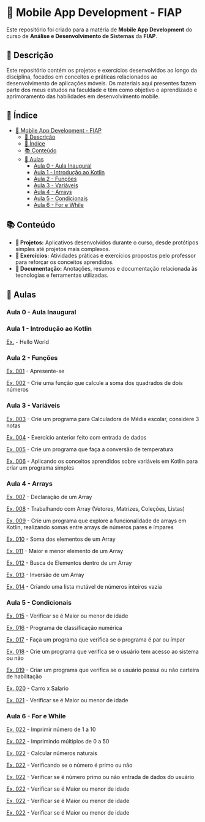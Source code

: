 

# 📱 Mobile App Development - FIAP

Este repositório foi criado para a matéria de **Mobile App Development** do curso de **Análise e Desenvolvimento de Sistemas** da **FIAP**.

## 📝 Descrição

Este repositório contém os projetos e exercícios desenvolvidos ao longo da disciplina, focados em conceitos e práticas relacionados ao desenvolvimento de aplicações móveis. Os materiais aqui presentes fazem parte dos meus estudos na faculdade e têm como objetivo o aprendizado e aprimoramento das habilidades em desenvolvimento mobile.

## 📂 Índice
- [📱 Mobile App Development - FIAP](#-mobile-app-development---fiap)
  - [📝 Descrição](#-descrição)
  - [📂 Índice](#-índice)
  - [📚 Conteúdo](#-conteúdo)
  - [📅 Aulas](#-aulas)
    -  [Aula 0 - Aula Inaugural](#aula-0---aula-inaugural)
    - [Aula 1 - Introdução ao Kotlin](#aula-1---introdução-ao-kotlin)
    - [Aula 2 - Funções](#aula-2---funções)
    - [Aula 3 - Variáveis](#aula-3---variáveis)
    - [Aula 4 - Arrays](#aula-4---arrays)
    - [Aula 5 - Condicionais](#aula-5---condicionais)
    - [Aula 6 - For e While](#aula-6---for-e-while)


## 📚 Conteúdo

- **📱 Projetos:** Aplicativos desenvolvidos durante o curso, desde protótipos simples até projetos mais complexos.
- **📝 Exercícios:** Atividades práticas e exercícios propostos pelo professor para reforçar os conceitos aprendidos.
- **📄 Documentação:** Anotações, resumos e documentação relacionada às tecnologias e ferramentas utilizadas.

## 📅 Aulas

### Aula 0 - Aula Inaugural
### Aula 1 - Introdução ao Kotlin
[Ex.](Aula-001/HelloWorld.kt) - Hello World

### Aula 2 - Funções
[Ex. 001](Aula-002/ex001.kt) - Apresente-se

[Ex. 002](Aula-002/ex002.kt) - Crie uma função que calcule a soma dos quadrados de dois números

### Aula 3 - Variáveis
[Ex. 003](Aula-003/ex003.kt) - Crie um programa para Calculadora de Média escolar, considere 3 notas

[Ex. 004](Aula-003/ex004.kt) - Exercício anterior feito com entrada de dados

[Ex. 005](Aula-003/ex005.kt) - Crie um programa que faça a conversão de temperatura

[Ex. 006](Aula-003/ex006.kt) - Aplicando os conceitos aprendidos sobre variáveis em Kotlin para criar um programa simples  


### Aula 4 - Arrays

[Ex. 007](Aula-004/ex007.kt) - Declaração de um Array

[Ex. 008](Aula-004/ex008.kt) - Trabalhando com Array (Vetores, Matrizes, Coleções, Listas)

[Ex. 009](Aula-004/ex009.kt) - Crie um programa que explore a funcionalidade de arrays em Kotlin, realizando somas entre arrays de números pares e ímpares

[Ex. 010](Aula-004/ex010.kt) - Soma dos elementos de um Array

[Ex. 011](Aula-004/ex011.kt) - Maior e menor elemento de um Array

[Ex. 012](Aula-004/ex012.kt) - Busca de Elementos dentro de um Array

[Ex. 013](Aula-004/ex013.kt) - Inversão de um Array

[Ex. 014](Aula-004/ex014.kt) - Criando uma lista mutável de números inteiros vazia


### Aula 5 - Condicionais

[Ex. 015](Aula-005/ex015.kt) - Verificar se é Maior ou menor de idade

[Ex. 016](Aula-005/ex016.kt) - Programa de classificação numérica

[Ex. 017](Aula-005/ex017.kt) - Faça um programa que verifica se o programa é par ou ímpar

[Ex. 018](Aula-005/ex018.kt) - Crie um programa que verifica se o usuário tem acesso ao sistema ou não

[Ex. 019](Aula-005/ex019.kt) - Criar um programa que verifica se o usuário possui ou não carteira de habilitação

[Ex. 020](Aula-005/ex020.kt) - Carro x Salario

[Ex. 021](Aula-005/ex021.kt) - Verificar se é Maior ou menor de idade

### Aula 6 - For e While
[Ex. 022](Aula-006/ex022.kt) - Imprimir número de 1 a 10

[Ex. 022](Aula-006/ex023.kt) - Imprimindo múltiplos de 0 a 50

[Ex. 022](Aula-006/ex024.kt) - Calcular números naturais

[Ex. 022](Aula-006/ex025.kt) - Verificando se o número é primo ou não

[Ex. 022](Aula-006/ex026.kt) - Verificar se é número primo ou não entrada de dados do usuário

[Ex. 022](Aula-006/ex027.kt) - Verificar se é Maior ou menor de idade

[Ex. 022](Aula-006/ex028.kt) - Verificar se é Maior ou menor de idade

[Ex. 022](Aula-006/ex022.kt) - Verificar se é Maior ou menor de idade